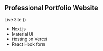 ## Professional Portfolio Website

Live Site ()

* Next.js
* Material UI
* Hosting on Vercel
* React Hook form
